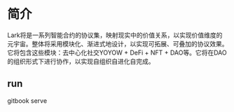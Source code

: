 # 简介
Lark将是一系列智能合约的协议集，映射现实中的价值关系，以实现价值维度的元宇宙。整体将采用模块化、渐进式地设计，以实现可拓展、可叠加的协议效果。它将包含这些模块：去中心化社交YOYOW + DeFi + NFT + DAO等。它将在DAO的组织形式下进行协作，以实现自组织自进化自完成。

## run
gitbook serve

